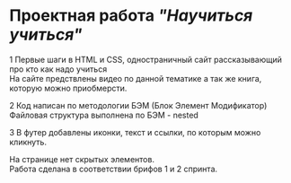 # Проектная работа *"Научиться учиться"*
1 Первые шаги в HTML и CSS, одностраничный сайт рассказывающий про кто как надо учиться  
На сайте предствлены видео по данной тематике а так же книга, которую можно приобмерсти.  
  
2 Код написан по методологии БЭМ (Блок Элемент Модификатор) Файловая структура выполнена по БЭМ - nested  
  
3 В футер добавлены иконки, текст и ссылки, по которым можно кликнуть.  
  
На странице нет скрытых элементов.  
Работа сделана в соответствии брифов 1 и 2 спринта.
